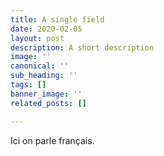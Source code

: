 ```yaml
---
title: A single field
date: 2020-02-05
layout: post
description: A short description
image: ''
canonical: ''
sub_heading: ''
tags: []
banner_image: ''
related_posts: []

---
```

Ici on parle français.